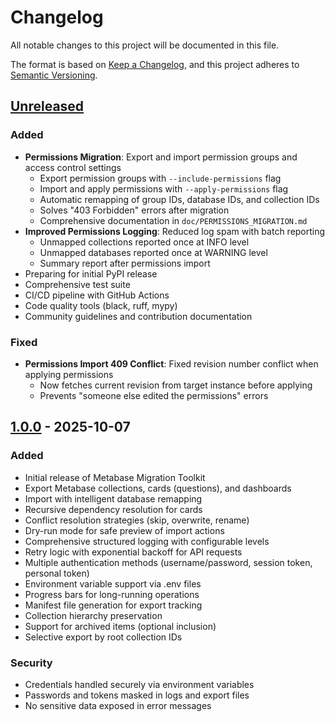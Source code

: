 # Changelog

All notable changes to this project will be documented in this file.

The format is based on [Keep a Changelog](https://keepachangelog.com/en/1.0.0/),
and this project adheres to [Semantic Versioning](https://semver.org/spec/v2.0.0.html).

## [Unreleased]

### Added

- **Permissions Migration**: Export and import permission groups and access control settings
  - Export permission groups with `--include-permissions` flag
  - Import and apply permissions with `--apply-permissions` flag
  - Automatic remapping of group IDs, database IDs, and collection IDs
  - Solves "403 Forbidden" errors after migration
  - Comprehensive documentation in `doc/PERMISSIONS_MIGRATION.md`
- **Improved Permissions Logging**: Reduced log spam with batch reporting
  - Unmapped collections reported once at INFO level
  - Unmapped databases reported once at WARNING level
  - Summary report after permissions import
- Preparing for initial PyPI release
- Comprehensive test suite
- CI/CD pipeline with GitHub Actions
- Code quality tools (black, ruff, mypy)
- Community guidelines and contribution documentation

### Fixed

- **Permissions Import 409 Conflict**: Fixed revision number conflict when applying permissions
  - Now fetches current revision from target instance before applying
  - Prevents "someone else edited the permissions" errors

## [1.0.0] - 2025-10-07

### Added

- Initial release of Metabase Migration Toolkit
- Export Metabase collections, cards (questions), and dashboards
- Import with intelligent database remapping
- Recursive dependency resolution for cards
- Conflict resolution strategies (skip, overwrite, rename)
- Dry-run mode for safe preview of import actions
- Comprehensive structured logging with configurable levels
- Retry logic with exponential backoff for API requests
- Multiple authentication methods (username/password, session token, personal token)
- Environment variable support via .env files
- Progress bars for long-running operations
- Manifest file generation for export tracking
- Collection hierarchy preservation
- Support for archived items (optional inclusion)
- Selective export by root collection IDs

### Security

- Credentials handled securely via environment variables
- Passwords and tokens masked in logs and export files
- No sensitive data exposed in error messages

[Unreleased]: https://github.com/yourusername/metabase-migration-toolkit/compare/v1.0.0...HEAD
[1.0.0]: https://github.com/yourusername/metabase-migration-toolkit/releases/tag/v1.0.0
